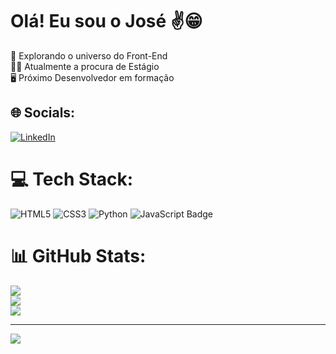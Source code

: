 # Olá! Eu sou o José ✌️😁
🌱 Explorando o universo do Front-End<br>👨‍💻 Atualmente a procura de Estágio<br>🖥️ Próximo Desenvolvedor em formação


## 🌐 Socials:
[![LinkedIn](https://img.shields.io/badge/LinkedIn-%230077B5.svg?logo=linkedin&logoColor=white)](https://linkedin.com/in/www.linkedin.com/in/josé-santos-b69940272) 

# 💻 Tech Stack:
![HTML5](https://img.shields.io/badge/html5-%23E34F26.svg?style=for-the-badge&logo=html5&logoColor=white) ![CSS3](https://img.shields.io/badge/css3-%231572B6.svg?style=for-the-badge&logo=css3&logoColor=white) ![Python](https://img.shields.io/badge/python-3670A0?style=for-the-badge&logo=python&logoColor=ffdd54) ![JavaScript Badge](https://img.shields.io/badge/javascript-%23323330.svg?style=for-the-badge&logo=javascript&logoColor=%23F7DF1E)

# 📊 GitHub Stats:
![](https://github-readme-stats.vercel.app/api?username=JoseRenildo&theme=midnight-purple&hide_border=true&include_all_commits=false&count_private=false)<br/>
![](https://github-readme-streak-stats.herokuapp.com/?user=JoseRenildo&theme=midnight-purple&hide_border=true)<br/>
![](https://github-readme-stats.vercel.app/api/top-langs/?username=JoseRenildo&theme=midnight-purple&hide_border=true&include_all_commits=false&count_private=false&layout=compact)

---
[![](https://visitcount.itsvg.in/api?id=JoseRenildo&icon=0&color=0)](https://visitcount.itsvg.in)

<!-- Proudly created with GPRM ( https://gprm.itsvg.in ) -->
